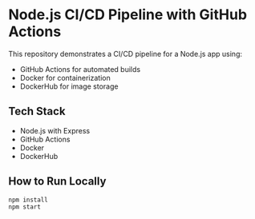 # Node.js CI/CD Pipeline with GitHub Actions

This repository demonstrates a CI/CD pipeline for a Node.js app using:

- GitHub Actions for automated builds
- Docker for containerization
- DockerHub for image storage

## Tech Stack
- Node.js with Express
- GitHub Actions
- Docker
- DockerHub

## How to Run Locally

```bash
npm install
npm start
